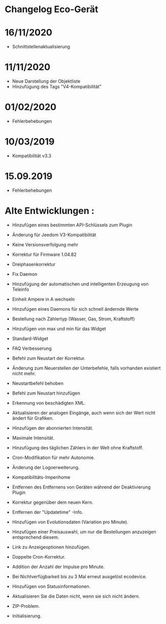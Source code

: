 # Changelog Eco-Gerät

# 16/11/2020

- Schnittstellenaktualisierung

# 11/11/2020

- Neue Darstellung der Objektliste
- Hinzufügung des Tags "V4-Kompatibilität"

# 01/02/2020

- Fehlerbehebungen

# 10/03/2019

- Kompatibilität v3.3

# 15.09.2019

- Fehlerbehebungen


# Alte Entwicklungen :

-   Hinzufügen eines bestimmten API-Schlüssels zum Plugin

-   Änderung für Jeedom V3-Kompatibilität

-   Keine Versionsverfolgung mehr

-   Korrektur für Firmware 1.04.82

-   Dreiphasenkorrektur

-   Fix Daemon

-   Hinzufügung der automatischen und intelligenten Erzeugung von
    Teleinfo

-   Einheit Ampere in A wechseln

-   Hinzufügen eines Daemons für sich schnell ändernde Werte

-   Bestellung nach Zählertyp (Wasser, Gas, Strom, Kraftstoff)

-   Hinzufügen von max und min für das Widget

-   Standard-Widget

-   FAQ Verbesserung

-   Befehl zum Neustart der Korrektur.

-   Änderung zum Neuerstellen der Unterbefehle, falls vorhanden
    existiert nicht mehr.

-   Neustartbefehl behoben

-   Befehl zum Neustart hinzufügen

-   Erkennung von beschädigten XML.

-   Aktualisieren der analogen Eingänge, auch wenn sich der Wert nicht ändert
    für Grafiken.

-   Hinzufügen der abonnierten Intensität.

-   Maximale Intensität.

-   Hinzufügung des täglichen Zählers in der Welt ohne Kraftstoff.

-   Cron-Modifikation für mehr Autonomie.

-   Änderung der Logoerweiterung.

-   Kompatibilitäts-Imperihome

-   Entfernen des Entfernens von Geräten während der Deaktivierung
    Plugin

-   Korrektur gegenüber dem neuen Kern.

-   Entfernen der "Updatetime" -Info.

-   Hinzufügen von Evolutionsdaten (Variation pro Minute).

-   Hinzufügen einer Preisauswahl, um nur die Bestellungen anzuzeigen
    entsprechend diesem.

-   Link zu Anzeigeoptionen hinzufügen.

-   Doppelte Cron-Korrektur.

-   Addition der Anzahl der Impulse pro Minute.

-   Bei Nichtverfügbarkeit bis zu 3 Mal erneut ausgelöst
    ecodevice.

-   Hinzufügen von Statusinformationen.

-   Aktualisieren Sie die Daten nicht, wenn sie sich nicht ändern.

-   ZIP-Problem.

-   Initialisierung.
